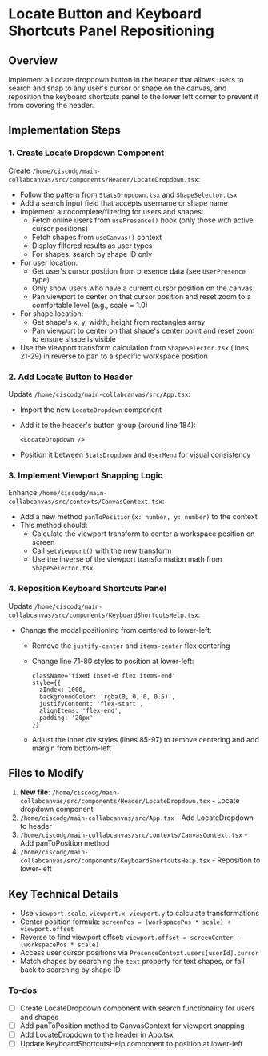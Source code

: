<!-- 5b5a0129-2b05-4ab6-9525-b34120b39b35 a474970f-4898-4dec-8c16-3e9f0466e38e -->
# Locate Button and Keyboard Shortcuts Panel Repositioning

## Overview

Implement a Locate dropdown button in the header that allows users to search and snap to any user's cursor or shape on the canvas, and reposition the keyboard shortcuts panel to the lower left corner to prevent it from covering the header.

## Implementation Steps

### 1. Create Locate Dropdown Component

Create `/home/ciscodg/main-collabcanvas/src/components/Header/LocateDropdown.tsx`:

- Follow the pattern from `StatsDropdown.tsx` and `ShapeSelector.tsx`
- Add a search input field that accepts username or shape name
- Implement autocomplete/filtering for users and shapes:
  - Fetch online users from `usePresence()` hook (only those with active cursor positions)
  - Fetch shapes from `useCanvas()` context
  - Display filtered results as user types
  - For shapes: search by shape ID only
- For user location:
  - Get user's cursor position from presence data (see `UserPresence` type)
  - Only show users who have a current cursor position on the canvas
  - Pan viewport to center on that cursor position and reset zoom to a comfortable level (e.g., scale = 1.0)
- For shape location:
  - Get shape's x, y, width, height from rectangles array
  - Pan viewport to center on that shape's center point and reset zoom to ensure shape is visible
- Use the viewport transform calculation from `ShapeSelector.tsx` (lines 21-29) in reverse to pan to a specific workspace position

### 2. Add Locate Button to Header

Update `/home/ciscodg/main-collabcanvas/src/App.tsx`:

- Import the new `LocateDropdown` component
- Add it to the header's button group (around line 184):
  ```tsx
  <LocateDropdown />
  ```

- Position it between `StatsDropdown` and `UserMenu` for visual consistency

### 3. Implement Viewport Snapping Logic

Enhance `/home/ciscodg/main-collabcanvas/src/contexts/CanvasContext.tsx`:

- Add a new method `panToPosition(x: number, y: number)` to the context
- This method should:
  - Calculate the viewport transform to center a workspace position on screen
  - Call `setViewport()` with the new transform
  - Use the inverse of the viewport transformation math from `ShapeSelector.tsx`

### 4. Reposition Keyboard Shortcuts Panel

Update `/home/ciscodg/main-collabcanvas/src/components/KeyboardShortcutsHelp.tsx`:

- Change the modal positioning from centered to lower-left:
  - Remove the `justify-center` and `items-center` flex centering
  - Change line 71-80 styles to position at lower-left:
    ```tsx
    className="fixed inset-0 flex items-end"
    style={{
      zIndex: 1000,
      backgroundColor: 'rgba(0, 0, 0, 0.5)',
      justifyContent: 'flex-start',
      alignItems: 'flex-end',
      padding: '20px'
    }}
    ```

  - Adjust the inner div styles (lines 85-97) to remove centering and add margin from bottom-left

## Files to Modify

1. **New file**: `/home/ciscodg/main-collabcanvas/src/components/Header/LocateDropdown.tsx` - Locate dropdown component
2. `/home/ciscodg/main-collabcanvas/src/App.tsx` - Add LocateDropdown to header
3. `/home/ciscodg/main-collabcanvas/src/contexts/CanvasContext.tsx` - Add panToPosition method
4. `/home/ciscodg/main-collabcanvas/src/components/KeyboardShortcutsHelp.tsx` - Reposition to lower-left

## Key Technical Details

- Use `viewport.scale`, `viewport.x`, `viewport.y` to calculate transformations
- Center position formula: `screenPos = (workspacePos * scale) + viewport.offset`
- Reverse to find viewport offset: `viewport.offset = screenCenter - (workspacePos * scale)`
- Access user cursor positions via `PresenceContext.users[userId].cursor`
- Match shapes by searching the `text` property for text shapes, or fall back to searching by shape ID

### To-dos

- [ ] Create LocateDropdown component with search functionality for users and shapes
- [ ] Add panToPosition method to CanvasContext for viewport snapping
- [ ] Add LocateDropdown to the header in App.tsx
- [ ] Update KeyboardShortcutsHelp component to position at lower-left
